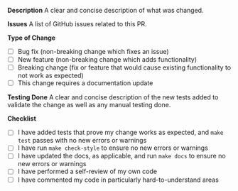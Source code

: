 **Description**
A clear and concise description of what was changed.

**Issues**
A list of GitHub issues related to this PR.

**Type of Change**
- [ ] Bug fix (non-breaking change which fixes an issue)
- [ ] New feature (non-breaking change which adds functionality)
- [ ] Breaking change (fix or feature that would cause existing functionality to not work as expected)
- [ ] This change requires a documentation update

**Testing Done**
A clear and concise description of the new tests added to validate the change as well as any manual testing done.

**Checklist**
- [ ] I have added tests that prove my change works as expected, and `make test` passes with no new errors or warnings
- [ ] I have run `make check-style` to ensure no new errors or warnings
- [ ] I have updated the docs, as applicable, and run `make docs` to ensure no new errors or warnings
- [ ] I have performed a self-review of my own code
- [ ] I have commented my code in particularly hard-to-understand areas
